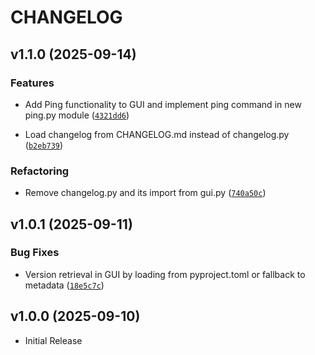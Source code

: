 # CHANGELOG

<!-- version list -->

## v1.1.0 (2025-09-14)

### Features

- Add Ping functionality to GUI and implement ping command in new ping.py module
  ([`4321dd6`](https://github.com/luukderooij/netcfg/commit/4321dd6309dac427d6c555c45bb93410881967da))

- Load changelog from CHANGELOG.md instead of changelog.py
  ([`b2eb739`](https://github.com/luukderooij/netcfg/commit/b2eb739a889abbb39c279cc21c51df479f69af8f))

### Refactoring

- Remove changelog.py and its import from gui.py
  ([`740a50c`](https://github.com/luukderooij/netcfg/commit/740a50cb68d87d0e73944894d60830f0eef431cf))


## v1.0.1 (2025-09-11)

### Bug Fixes

- Version retrieval in GUI by loading from pyproject.toml or fallback to metadata
  ([`18e5c7c`](https://github.com/luukderooij/netcfg/commit/18e5c7c5d6d95107d7e8c23abcdf213e81815890))


## v1.0.0 (2025-09-10)

- Initial Release
